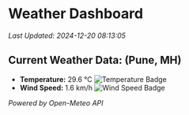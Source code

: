 
# Weather Dashboard

_Last Updated: 2024-12-20 08:13:05_

## Current Weather Data: (Pune, MH)
- **Temperature:** 29.6 °C ![Temperature Badge](https://img.shields.io/badge/Temperature-Medium%20Temp-green)
- **Wind Speed:** 1.6 km/h ![Wind Speed Badge](https://img.shields.io/badge/Wind%20Speed-Low%20Wind-blue)

*Powered by Open-Meteo API*
